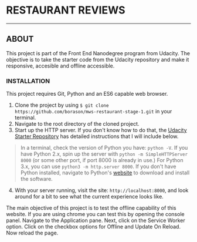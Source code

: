 # RESTAURANT REVIEWS
---

## ABOUT

This project is part of the Front End Nanodegree program from Udacity. The objective is to take the starter code from the Udacity repository and make it responsive, accesible and offline accessible.

### INSTALLATION

This project requires Git, Python and an ES6 capable web browser.

1. Clone the project by using `$ git clone https://github.com/borason/mws-restaurant-stage-1.git` in your terminal.
2. Navigate to the root directory of the cloned project.
3. Start up the HTTP server. If you don't know how to do that, the [Udacity Starter Repository](https://github.com/udacity/mws-restaurant-stage-1) has detailed instructions that I will include below.

>In a terminal, check the version of Python you have: `python -V`. If you have Python 2.x, spin up the server with `python -m SimpleHTTPServer 8000` (or some other port, if port 8000 is already in use.) For Python 3.x, you can use `python3 -m http.server 8000`. If you don't have Python installed, navigate to Python's [website](https://www.python.org/) to download and install the software.

4. With your server running, visit the site: `http://localhost:8000`, and look around for a bit to see what the current experience looks like.

The main objective of this project is to test the offline capability of this website. If you are using chrome you can test this by opening the console panel. Navigate to the Application pane. Next, click on the Service Worker option. Click on the checkbox options for Offline and Update On Reload. Now reload the page.
